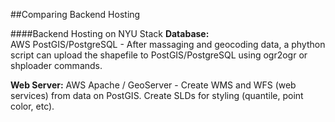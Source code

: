 ##Comparing Backend Hosting

####Backend Hosting on NYU Stack
**Database:**  
AWS PostGIS/PostgreSQL - After massaging and geocoding data, a phython script can upload the shapefile to PostGIS/PostgreSQL using ogr2ogr or shploader commands.

**Web Server:**
AWS Apache / GeoServer - Create WMS and WFS (web services) from data on PostGIS. Create SLDs for styling (quantile, point color, etc).


